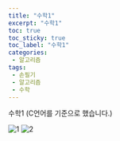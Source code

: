 ```yaml
---
title: "수학1"
excerpt: "수학1"
toc: true
toc_sticky: true
toc_label: "수학1"
categories:
 - 알고리즘
tags:
 - 손필기
 - 알고리즘
 - 수학
---
```


수학1 (C언어를 기준으로 했습니다.)

![1](https://user-images.githubusercontent.com/65299607/118786445-c7cef380-b8cc-11eb-89fb-8af99e902cf2.jpg)
![2](https://user-images.githubusercontent.com/65299607/118786437-c56c9980-b8cc-11eb-8ff2-c910931ca425.jpg)

